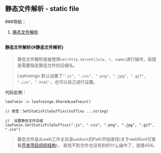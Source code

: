 ## 静态文件解析 - static file

###导航：
1. [静态文件解析](#静态文件解析)


##

#### 静态文件解析{#静态文件解析}
> 静态文件解析直接使用`net/http.ServeFile(w, r, name)`进行操作，前提是需要指定静态文件的后缀名。
>
> Leafveingo 默认设置了`".js", ".css", ".png", ".jpg", ".gif", ".ico", ".html"`，也可以自己进行设置。

代码实例：
```golang
leafvein := leafveingo.SharedLeafvein() 

// 原型：SetStaticFileSuffixs(suffixs ...string)

//	设置静态文件后缀
leafvein.SetStaticFileSuffixs(".js", ".css", ".png", ".jpg", ".gif", ".ico")

```

> 静态文件是从web工作主目录`webRoot`的Path开始查找(关于webRoot可查看[开发项目组织结构](main.md#开发项目组织结构))，
>查找不到文件也没有别的什么操作了，直接404。